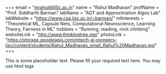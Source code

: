 +++
email = "mrahul@IISc.ac.in"
name = "Rahul Madhavan"
profName = "Prof. Siddharth Barman"
labName = "AGT and Approximation Algos Lab"
labWebsite = "https://www.csa.iisc.ac.in/~barman/"
mlInterests = "Theoretical ML, Capsule Nets, Computational Neuroscience, Learning Theory, Fairness in ML"
hobbies = "Running, reading, rock climbing"
websiteLink = "http://www.thinkingtree.me/"
photoLink = "https://storage.googleapis.com/mtech-ai-pioneers-iisc/content/students/Rahul_Madhavan_small_Rahul%20Madhavan.jpg"
+++

This is some placeholder text. Please fill your required text here. You may use html tags